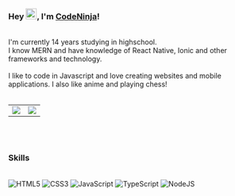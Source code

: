 <h3>Hey <img src="https://raw.githubusercontent.com/MartinHeinz/MartinHeinz/master/wave.gif" width="22px">, I'm <a href="https://codeninja02.netlify.app/" target="_blank">CodeNinja</a>!</h2>
<br>
I'm currently 14 years studying in highschool.<br>
I know MERN and have knowledge of React Native, Ionic and other frameworks and technology.
<br><br>
I like to code in Javascript and love creating websites and mobile applications. I also like anime and playing chess!
<br><br>
<table>
  <tr>
    <td align="center" style="padding=0;width=50%;">
      <img align="center" style="padding=0;" src="https://github-readme-stats.vercel.app/api/?username=codeninja02&show_icons=true&title_color=24A7FF&text_color=cccccc&bg_color=00000000&hide_border=true&icon_color=4F8CC9&hide_title=true&count_private=true" />
    </td>
    <td align="center" style="padding=0;width=50%;">
      <img align="center" style="padding=0" src="https://github-readme-stats.vercel.app/api/top-langs/?username=codeninja02&layout=compact&show_icons=true&title_color=24A7FF&text_color=cccccc&bg_color=00000000&hide_border=true&icon_color=00000000&count_private=true" />
    </td>
  </tr>
</table>
<br>
<br>
<h3>Skills</h3>
<br>
<div align="left">
<img alt="HTML5" src="https://res.cloudinary.com/dpj9ddsjf/image/upload/v1616182312/html_efgqed.png"/>
<img alt="CSS3" src="https://res.cloudinary.com/dpj9ddsjf/image/upload/v1616182312/css_d93u5n.png"/>
<img alt="JavaScript" src="https://res.cloudinary.com/dpj9ddsjf/image/upload/v1616182312/js_awnn7t.png"/>
<img alt="TypeScript" src="https://res.cloudinary.com/dpj9ddsjf/image/upload/v1616182312/ts_yhaiz8.png"/>
<img alt="NodeJS" src="https://res.cloudinary.com/dpj9ddsjf/image/upload/v1616182312/nodejs_h2bg7b.png"/>
</div>
